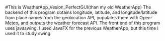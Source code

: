 #This is WeatherApp_Vesion_PerfectGUI(than my old WeatherApp)
The backend of this program obtains longitude, latitude, and longitude/latitude from place names from the geolocation API, populates them with Open-Meteo, and outputs the weather forecast API.
The front end of this program uses javaswing. I used JavaFX for the previous WeatherApp, but this time I used it to study swing.
